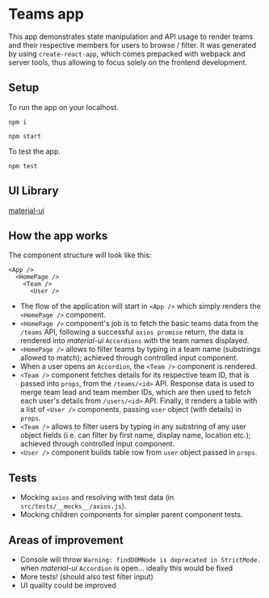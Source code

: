 # Teams app
This app demonstrates state manipulation and API usage to render teams and their respective members for users to browse / filter.
It was generated by using `create-react-app`, which comes prepacked with webpack and server tools, thus allowing to focus solely on the frontend development.

## Setup

To run the app on your localhost.

`npm i`

`npm start`

To test the app.

`npm test`

## UI Library
[material-ui](https://material-ui.com/)

## How the app works
The component structure will look like this:
```
<App />
  <HomePage />
    <Team />
      <User />
```

- The flow of the application will start in `<App />` which simply renders the `<HomePage />` component.
- `<HomePage />` component's job is to fetch the basic teams data from the `/teams` API, following a successful `axios promise` return, the data is rendered into *material-ui* `Accordions` with the team names displayed.
- `<HomePage />` allows to filter teams by typing in a team name (substrings allowed to match); achieved through controlled input component.
- When a user opens an `Accordion`, the `<Team />` component is rendered.
- `<Team />` component fetches details for its respective team ID, that is passed into `props`, from the `/teams/<id>` API. Response data is used to merge team lead and team member IDs, which are then used to fetch each user's details from `/users/<id>` API. Finally, it renders a table with a list of `<User />` components, passing `user` object (with details) in `props`.
- `<Team />` allows to filter users by typing in any substring of any user object fields (i.e. can filter by first name, display name, location etc.); achieved through controlled input component.
- `<User />` component builds table row from `user` object passed in `props`.

## Tests
- Mocking `axios` and resolving with test data (in `src/tests/__mocks__/axios.js`).
- Mocking children components for simpler parent component tests.

## Areas of improvement
- Console will throw `Warning: findDOMNode is deprecated in StrictMode.` when *material-ui* `Accordion` is open... ideally this would be fixed
- More tests! (should also test filter input)
- UI quality could be improved
